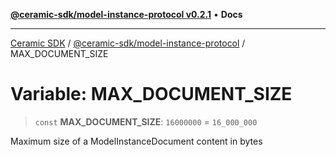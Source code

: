 [**@ceramic-sdk/model-instance-protocol v0.2.1**](../README.md) • **Docs**

***

[Ceramic SDK](../../../README.md) / [@ceramic-sdk/model-instance-protocol](../README.md) / MAX\_DOCUMENT\_SIZE

# Variable: MAX\_DOCUMENT\_SIZE

> `const` **MAX\_DOCUMENT\_SIZE**: `16000000` = `16_000_000`

Maximum size of a ModelInstanceDocument content in bytes
